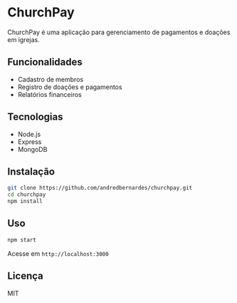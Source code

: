 # ChurchPay

ChurchPay é uma aplicação para gerenciamento de pagamentos e doações em igrejas.

## Funcionalidades

- Cadastro de membros
- Registro de doações e pagamentos
- Relatórios financeiros

## Tecnologias

- Node.js
- Express
- MongoDB

## Instalação

```bash
git clone https://github.com/andredbernardes/churchpay.git
cd churchpay
npm install
```

## Uso

```bash
npm start
```

Acesse em `http://localhost:3000`

## Licença

MIT